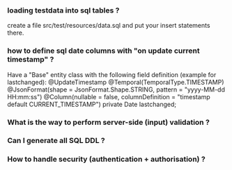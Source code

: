 ### loading testdata into sql tables ?

create a file src/test/resources/data.sql and put your insert statements there.

### how to define sql date columns with "on update current timestamp" ?

Have a "Base" entity class with the following field definition (example for lastchanged):
    @UpdateTimestamp
    @Temporal(TemporalType.TIMESTAMP)
    @JsonFormat(shape = JsonFormat.Shape.STRING, pattern = "yyyy-MM-dd HH:mm:ss")
    @Column(nullable = false, columnDefinition = "timestamp default CURRENT_TIMESTAMP")
    private Date lastchanged;

### What is the way to perform server-side (input) validation ?

### Can I generate all SQL DDL ?

### How to handle security (authentication + authorisation) ?